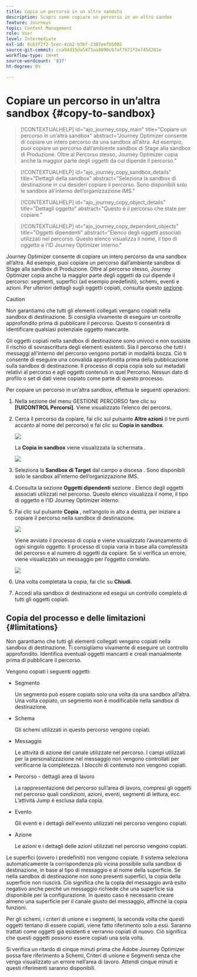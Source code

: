 ```yaml
---
title: Copia un percorso in un altro sandoto
description: Scopri come copiare un percorso in un altro sandox
feature: Journeys
topic: Content Management
role: User
level: Intermediate
exl-id: 8c63f2f2-5cec-4cb2-b3bf-2387eefb5002
source-git-commit: cca94d15da5473aa9890c67af7971f2e745d261e
workflow-type: tm+mt
source-wordcount: '837'
ht-degree: 0%

---
```


# Copiare un percorso in un’altra sandbox {#copy-to-sandbox}

>[!CONTEXTUALHELP]
>id="ajo_journey_copy_main"
>title="Copiare un percorso in un’altra sandbox"
>abstract="Journey Optimizer consente di copiare un intero percorso da una sandbox all’altra. Ad esempio, puoi copiare un percorso dall’ambiente sandbox di Stage alla sandbox di Produzione. Oltre al Percorso stesso, Journey Optimizer copia anche la maggior parte degli oggetti da cui dipende il percorso."

>[!CONTEXTUALHELP]
>id="ajo_journey_copy_sandbox_details"
>title="Dettagli della sandbox"
>abstract="Seleziona la sandbox di destinazione in cui desideri copiare il percorso. Sono disponibili solo le sandbox all’interno dell’organizzazione IMS."

>[!CONTEXTUALHELP]
>id="ajo_journey_copy_object_details"
>title="Dettagli oggetto"
>abstract="Questo è il percorso che state per copiare."

>[!CONTEXTUALHELP]
>id="ajo_journey_copy_dependent_objects"
>title="Oggetti dipendenti"
>abstract="Elenco degli oggetti associati utilizzati nel percorso. Questo elenco visualizza il nome, il tipo di oggetto e l&#39;ID Journey Optimizer interno."

Journey Optimizer consente di copiare un intero percorso da una sandbox all’altra. Ad esempio, puoi copiare un percorso dall’ambiente sandbox di Stage alla sandbox di Produzione. Oltre al percorso stesso, Journey Optimizer copia anche la maggior parte degli oggetti da cui dipende il percorso: segmenti, superfici (ad esempio predefiniti), schemi, eventi e azioni. Per ulteriori dettagli sugli oggetti copiati, consulta questo [sezione](../building-journeys/copy-to-sandbox.md#limitations).

>[!CAUTION]
>
>Non garantiamo che tutti gli elementi collegati vengano copiati nella sandbox di destinazione. Si consiglia vivamente di eseguire un controllo approfondito prima di pubblicare il percorso. Questo ti consentirà di identificare qualsiasi potenziale oggetto mancante.

Gli oggetti copiati nella sandbox di destinazione sono univoci e non sussiste il rischio di sovrascrittura degli elementi esistenti. Sia il percorso che tutti i messaggi all&#39;interno del percorso vengono portati in modalità bozza. Ciò ti consente di eseguire una convalida approfondita prima della pubblicazione sulla sandbox di destinazione. Il processo di copia copia solo sui metadati relativi al percorso e agli oggetti contenuti in quel Percorso. Nessun dato di profilo o set di dati viene copiato come parte di questo processo.

Per copiare un percorso in un’altra sandbox, effettua le seguenti operazioni:

1. Nella sezione del menu GESTIONE PERCORSO fare clic su **[!UICONTROL Percorsi]**. Viene visualizzato l’elenco dei percorsi.

2. Cerca il percorso da copiare, fai clic sul pulsante **Altre azioni** (i tre punti accanto al nome del percorso) e fai clic su **Copia in sandbox**.

   ![](assets/copy-sandbox1.png)

   La **Copia in sandbox** viene visualizzata la schermata .

   ![](assets/copy-sandbox2.png)

3. Seleziona la **Sandbox di Target** dal campo a discesa . Sono disponibili solo le sandbox all’interno dell’organizzazione IMS.

4. Consulta la sezione **Oggetti dipendenti** sezione . Elenco degli oggetti associati utilizzati nel percorso. Questo elenco visualizza il nome, il tipo di oggetto e l&#39;ID Journey Optimizer interno.

5. Fai clic sul pulsante **Copia** , nell’angolo in alto a destra, per iniziare a copiare il percorso nella sandbox di destinazione.

   ![](assets/copy-sandbox3.png)

   Viene avviato il processo di copia e viene visualizzato l’avanzamento di ogni singolo oggetto. Il processo di copia varia in base alla complessità del percorso e al numero di oggetti da copiare. Se si verifica un errore, viene visualizzato un messaggio per l’oggetto correlato.

   ![](assets/copy-sandbox4.png)

6. Una volta completata la copia, fai clic su **Chiudi**.

7. Accedi alla sandbox di destinazione ed esegui un controllo completo di tutti gli oggetti copiati.

## Copia del processo e delle limitazioni {#limitations}

Non garantiamo che tutti gli elementi collegati vengano copiati nella sandbox di destinazione. Ti consigliamo vivamente di eseguire un controllo approfondito. Identifica eventuali oggetti mancanti e creali manualmente prima di pubblicare il percorso.

Vengono copiati i seguenti oggetti:

* Segmento

   Un segmento può essere copiato solo una volta da una sandbox all’altra. Una volta copiato, un segmento non è modificabile nella sandbox di destinazione.

* Schema

   Gli schemi utilizzati in questo percorso vengono copiati.

* Messaggio

   Le attività di azione del canale utilizzate nel percorso. I campi utilizzati per la personalizzazione nel messaggio non vengono controllati per verificarne la completezza. I blocchi di contenuto non vengono copiati.

* Percorso - dettagli area di lavoro

   La rappresentazione del percorso sull’area di lavoro, compresi gli oggetti nel percorso quali condizioni, azioni, eventi, segmenti di lettura, ecc. L’attività Jump è esclusa dalla copia.

* Evento

   Gli eventi e i dettagli dell&#39;evento utilizzati nel percorso vengono copiati.

* Azione

   Le azioni e i dettagli delle azioni utilizzati nel percorso vengono copiati.

Le superfici (ovvero i predefiniti) non vengono copiate. Il sistema seleziona automaticamente la corrispondenza più vicina possibile sulla sandbox di destinazione, in base al tipo di messaggio e al nome della superficie. Se nella sandbox di destinazione non sono presenti superfici, la copia della superficie non riuscirà. Ciò significa che la copia del messaggio avrà esito negativo anche perché un messaggio richiede che una superficie sia disponibile per la configurazione. In questo caso è necessario creare almeno una superficie per il canale giusto del messaggio, affinché la copia funzioni.

Per gli schemi, i criteri di unione e i segmenti, la seconda volta che questi oggetti tentano di essere copiati, viene fatto riferimento solo a essi. Saranno trattati come oggetti già esistenti e verranno copiati di nuovo. Ciò significa che questi oggetti possono essere copiati una sola volta.

Si verifica un ritardo di cinque minuti prima che Adobe Journey Optimizer possa fare riferimento a Schemi, Criteri di unione e Segmenti senza che venga visualizzato un errore nell’area di lavoro. Attendi cinque minuti e questi riferimenti saranno disponibili.
